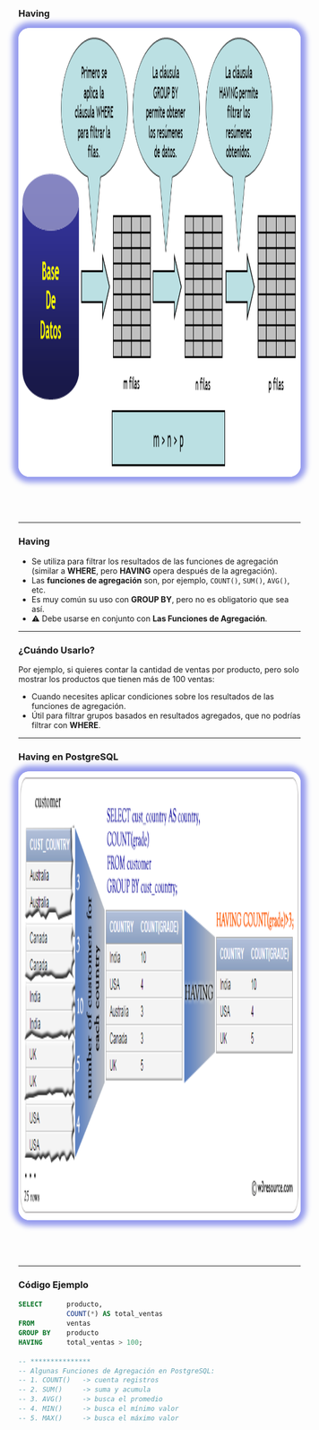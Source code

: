 ### Having

<img src="7_having/having.png" alt="todos los joins" style="height: 800px; margin: 0 auto 4rem auto; background: white; box-shadow: 0 0 10px 10px rgb(150, 156, 238); border-radius: 20px;" class="demo-logo">

---

### Having

- Se utiliza para filtrar los resultados de las funciones de agregación (similar a **WHERE**, pero **HAVING** opera después de la agregación).
- Las **funciones de agregación** son, por ejemplo, `COUNT()`, `SUM()`, `AVG()`, etc.
- Es muy común su uso con **GROUP BY**, pero no es obligatorio que sea así.
- ⚠️ Debe usarse en conjunto con **Las Funciones de Agregación**.

---

### ¿Cuándo Usarlo?

Por ejemplo, si quieres contar la cantidad de ventas por producto, pero solo mostrar los productos que tienen más de 100 ventas:

- Cuando necesites aplicar condiciones sobre los resultados de las funciones de agregación.
- Útil para filtrar grupos basados en resultados agregados, que no podrías filtrar con **WHERE**.

---

### Having en PostgreSQL

<img src="7_having/sql-having.png" alt="todos los joins" style="height: 800px; margin: 0 auto 4rem auto; background: white; box-shadow: 0 0 10px 10px rgb(150, 156, 238); border-radius: 20px;" class="demo-logo">

---

### Código Ejemplo

```sql
SELECT      producto, 
            COUNT(*) AS total_ventas
FROM        ventas
GROUP BY    producto
HAVING      total_ventas > 100;

-- ***************
-- Algunas Funciones de Agregación en PostgreSQL:
-- 1. COUNT()   -> cuenta registros
-- 2. SUM()     -> suma y acumula
-- 3. AVG()     -> busca el promedio
-- 4. MIN()     -> busca el mínimo valor
-- 5. MAX()     -> busca el máximo valor
```